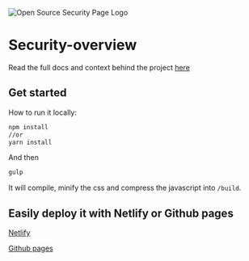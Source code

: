 ![Open Source Security Page Logo](https://s3-eu-west-1.amazonaws.com/sqreen-assets/logos/open-source-security-page.png)

# Security-overview

Read the full docs and context behind the project [here](https://www.sqreen.com/resources/security-page)

## Get started

How to run it locally:
```bash
npm install
//or
yarn install
```
And then
```bash
gulp
```
It will compile, minify the css and compress the javascript into `/build`.

## Easily deploy it with Netlify or Github pages

[Netlify](https://www.sqreen.com/resources/security-page#how-to-deploy-it-with-netlify)

[Github pages](https://www.sqreen.com/resources/security-page#how-to-deploy-it-with-github-pages)
